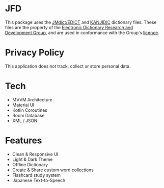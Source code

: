 # JFD
This package uses the <a href="http://www.edrdg.org/wiki/index.php/JMdict-EDICT_Dictionary_Project">JMdict/EDICT</a> and <a href="http://www.edrdg.org/wiki/index.php/KANJIDIC_Project">KANJIDIC</a> dictionary files. These files are the property of the <a href="http://www.edrdg.org/">Electronic Dictionary Research and Development Group</a>, and are used in conformance with the Group's <a href="http://www.edrdg.org/edrdg/licence.html">licence</a>. 
<br/>

# Privacy Policy
This application does not track, collect or store personal data.

# Tech
<ul>
  <li>MVVM Architecture</li>
  <li>Material UI</li>
  <li>Kotlin Coroutines</li>
  <li>Room Database</li>
  <li>XML / JSON</li>
</ul>

# Features
<ul>
  <li>Clean & Responsive UI</li>
  <li>Light & Dark Theme</li>
  <li>Offline Dictionary</li>
  <li>Create & Share custom word collections</li>
  <li>Flashcard study system</li>
  <li>Japanese Text-to-Speech</li>
</ul>
